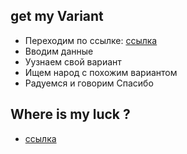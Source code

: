 ## get my Variant
- Переходим по ссылке: [ссылка](http://htmlpreview.github.io/?https://github.com/Kaskyi/getvar/blob/master/getVar.html)
- Вводим данные
- Уузнаем свой вариант
- Ищем народ с похожим вариантом
- Радуемся и говорим Спасибо
## Where is my luck ?
-  [ссылка](http://htmlpreview.github.io/?https://github.com/Kaskyi/getvar/blob/master/getLucky.html)
